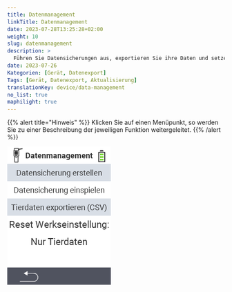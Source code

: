 ```yaml
---
title: Datenmanagement
linkTitle: Datenmanagement
date: 2023-07-28T13:25:28+02:00
weight: 10
slug: datenmanagement
description: >
  Führen Sie Datensicherungen aus, exportieren Sie ihre Daten und setzen Sie das Gerät zurück
date: 2023-07-26
Kategorien: [Gerät, Datenexport]
Tags: [Gerät, Datenexport, Aktualisierung]
translationKey: device/data-management
no_list: true
maphilight: true
---
```

{{% alert title="Hinweis" %}}
Klicken Sie auf einen Menüpunkt, so werden Sie zu einer Beschreibung der jeweiligen Funktion weitergeleitet.
{{% /alert %}}

<img src="datamanagement.png" alt="VitalControl Datenmanagement" title="Datenmanagement" usemap="#workmap" class="maphilight" />

<map name="workmap">
  <area shape="rect" coords="2,40,238,80" alt="Datensicherung erstellen" title="Die Anleitung zu Erstellung einer Datensicherung finden Sie hier&#10;Mausklick: zur Dokumentation" href="/docs/backup/backup/">
  <area shape="rect" coords="2,80,238,120" alt="Datensicherung einspielen" title="Die Anleitung zur Einspielung einer Datensicherung finden Sie hier&#10;Mausklick: zur Dokumentation" href="/docs/backup/restore/">
  <area shape="rect" coords="2,120,238,160" alt="Tierdaten exportieren" title="Alle Informationen und Anleitungen für den Export der Tierdaten finden Sie hier&#10;Mausklick: zur Dokumentation" href="/docs/datenexport/usb-stick/">
  <area shape="rect" coords="2,160,238,240" alt="Reset Werkseinstellung" title="Alle Informationen und Anleitungen für den Reset des Gerätes und der Tierdaten finden Sie hier&#10;Mausklick: zur Dokumentation" href="/docs/reset/">
</map>
